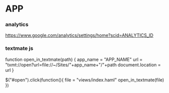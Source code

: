 # APP

### analytics

https://www.google.com/analytics/settings/home?scid=ANALYTICS_ID

### textmate js

function open_in_textmate(path) {
  app_name = "APP_NAME"
  url = "txmt://open?url=file://~/Sites/"+app_name+"/"+path
  document.location = url
}

$("#open").click(function(){
  file = "views/index.haml"
  open_in_textmate(file)
})
